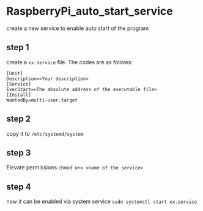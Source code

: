# RaspberryPi_auto_start_service
create a new service to enable auto start of the program

## step 1
create a `xx.service` file. The codes are as follows:
```
[Unit]
Description=<Your description>
[Service]
ExecStart=<The absolute address of the executable file>
[Install]
WantedBy=multi-user.target
```

## step 2
copy it to `/etc/systemd/system`

## step 3
Elevate permissions
`chmod u+x <name of the service>`

## step 4
now it can be enabled via system service
`sudo systemctl start xx.service`


